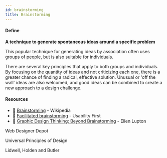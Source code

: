 ```yaml
---
id: brainstorming
title: Brainstorming
---
```


<!-- [![docs-source](https://img.shields.io/badge/SRC-UX%20Companion-blue)](https://play.google.com/store/apps/details?id=com.cyberduck.uxcompanion) -->

#### Define

**A technique to generate spontaneous ideas around a specific problem**

This popular technique for  generating ideas by association  often uses groups of people, but is  also suitable for individuals.  

There are several key principles  that apply to both groups and  individuals. By focusing on the  quantity of ideas and not criticizing  each one, there is a greater chance  of finding a radical, effective  solution. Unusual or 'off the wall'  ideas are also welcomed, and good  ideas can be combined to create a  new approach to a design  challenge.

#### Resources

* 📃 [Brainstorming](https://en.wikipedia.org/wiki/Brainstorming) - Wikipedia
* 📃 [Facilitated brainstorming](http://www.usabilityfirst.com/usability-methods/facilitated-brainstorming) - Usability First
* 📘 [Graphic Design Thinking: Beyond Brainstorming](https://www.amazon.co.uk/Graphic-Design-Thinking-Beyond-Brainstorming/dp/1568989792) - Ellen Lupton

Web Designer Depot

Universal Principles of Design

Lidwell, Holden and Butler